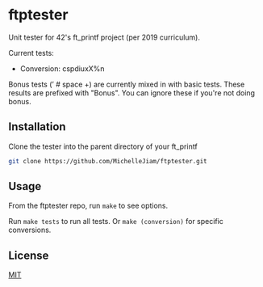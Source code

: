 # ftptester

Unit tester for 42's ft_printf project (per 2019 curriculum).

Current tests:
- Conversion: cspdiuxX%n

Bonus tests (’ # space +)  are currently mixed in with basic tests. These results are prefixed with "Bonus". You can ignore these if you're not doing bonus.

## Installation

Clone the tester into the parent directory of your ft_printf

```bash
git clone https://github.com/MichelleJiam/ftptester.git
```

## Usage

From the ftptester repo, run ```make``` to see options.

Run ```make tests``` to run all tests. Or ```make (conversion)``` for specific conversions.

## License
[MIT](https://choosealicense.com/licenses/mit/)
